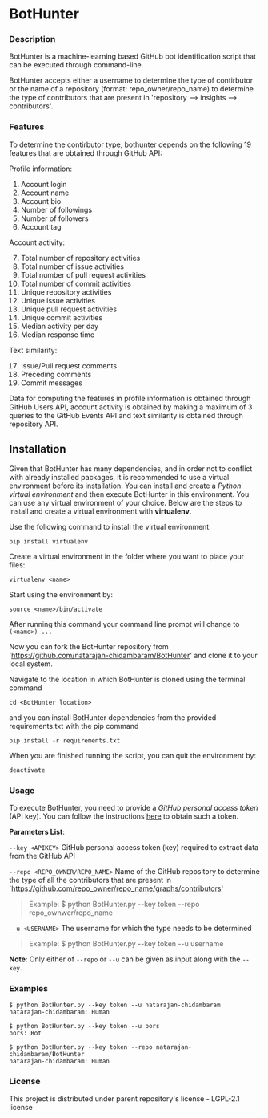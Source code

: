 # BotHunter

### Description
BotHunter is a machine-learning based GitHub bot identification script that can be executed through command-line.

BotHunter accepts either a username to determine the type of contirbutor or the name of a repository (format: repo_owner/repo_name) to determine the type of contributors that are present in 'repository --> insights --> contributors'.

### Features
To determine the contirbutor type, bothunter depends on the following 19 features that are obtained through GitHub API:

  Profile information:
  1. Account login
  2. Account name
  3. Account bio
  4. Number of followings
  5. Number of followers
  6. Account tag

  Account activity:
  
  7. Total number of repository activities
  8. Total number of issue activities
  9. Total number of pull request activities
  10. Total number of commit activities
  11. Unique repository activities
  12. Unique issue activities
  13. Unique pull request activities
  14. Unique commit activities
  15. Median activity per day
  16. Median response time

  Text similarity:
  
  17. Issue/Pull request comments
  18. Preceding comments
  19. Commit messages

Data for computing the features in profile information is obtained through GitHub Users API, account activity is obtained by making a maximum of 3 queries to the GitHub Events API and text similarity is obtained through repository API.

## Installation
Given that BotHunter has many dependencies, and in order not to conflict with already installed packages, it is recommended to use a virtual environment before its installation. You can install and create a _Python virtual environment_ and then execute BotHunter in this environment. You can use any virtual environment of your choice. Below are the steps to install and create a virtual environment with **virtualenv**.

Use the following command to install the virtual environment:
```
pip install virtualenv
```
Create a virtual environment in the folder where you want to place your files:
```
virtualenv <name>
```
Start using the environment by:
```
source <name>/bin/activate
```
After running this command your command line prompt will change to `(<name>) ...`

Now you can fork the BotHunter repository from 'https://github.com/natarajan-chidambaram/BotHunter' and clone it to your local system.

Navigate to the location in which BotHunter is cloned using the terminal command
```
cd <BotHunter location>
```
and you can install BotHunter dependencies from the provided requirements.txt with the pip command
```
pip install -r requirements.txt
```
When you are finished running the script, you can quit the environment by:
```
deactivate
```

### Usage
To execute BotHunter, you need to provide a *GitHub personal access token* (API key). You can follow the instructions [here](https://docs.github.com/en/github/authenticating-to-github/creating-a-personal-access-token) to obtain such a token.

**Parameters List**:

`--key <APIKEY>` GitHub personal access token (key) required to extract data from the GitHub API

`--repo <REPO_OWNER/REPO_NAME>` Name of the GitHub repository to determine the type of all the contributors that are present in `https://github.com/repo_owner/repo_name/graphs/contributors'

> Example: $ python BotHunter.py --key token --repo repo_ownwer/repo_name

`--u <USERNAME>` The username for which the type needs to be determined
> Example: $ python BotHunter.py --key token --u username

**Note**: Only either of `--repo` or `--u` can be given as input along with the `--key`.

### Examples
```
$ python BotHunter.py --key token --u natarajan-chidambaram
natarajan-chidambaram: Human
```

```
$ python BotHunter.py --key token --u bors
bors: Bot
```

```
$ python BotHunter.py --key token --repo natarajan-chidambaram/BotHunter
natarajan-chidambaram: Human
```

### License

This project is distributed under parent repository's license - LGPL-2.1 license
